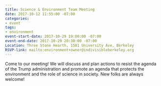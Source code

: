 ```yaml
---
title: Science & Environment Team Meeting
date: 2017-10-12 11:55:00 -07:00
categories:
- event
tags:
- environment
event-start-date: 2017-10-29 19:00:00 -07:00
event-end-date: 2017-10-29 20:30:00 -07:00
Location: Three Stone Hearth, 1581 University Ave, Berkeley
RSVP-link: mailto:environment+owner@indivisibleberkeley.org
---
```


Come to our meeting! We will discuss and plan actions to resist the agenda of the Trump administration and promote an agenda that protects the environment and the role of science in society. New folks are always welcome!